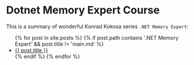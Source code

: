 # Dotnet Memory Expert Course

This is a summary of wonderful Konrad Kokosa series `.NET Memory Expert`:

<ul>
    {% for post in site.posts %}
        {% if post.path contains '.NET Memory Expert' && post.title != 'main.md' %}
            <li>
                <a href="{{ post.url }}">{{ post.title }}</a>
            </li>
        {% endif %}
    {% endfor %}  
</ul>